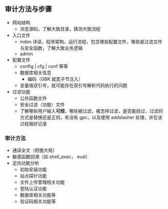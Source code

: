 ## 审计方法与步骤

- 网站结构
    - 浏览源码，了解大致目录，猜测大致流程
- 入口文件
    - index 详读，程序架构，运行流程，包含哪些配置文件，哪些是过滤文件与安全函数，了解大致业务逻辑
    - admin
- 配置文件
    - config | cfg | conf 等等
    - 数据库相关信息
        - 编码（GBK 就宽子节注入）
    - 变量值双引号，就可能存在双引号解析代码执行的问题
- 过滤功能
    - 公共函数文件
    - 安全过滤（功能）文件
    - 了解哪些用户输入**可控**，哪些被过滤，被怎样过滤，是否能绕过，过滤的方式是替换还是正则，有没有 gpc，以及使用 addslasher 处理，并在该过程做好记录

### 审计方法

- 通读全文（把握大局）
- 敏感函数回溯（如 shell_exec， eval）
- 定向功能分析
    - 初始安装功能
    - 站点探针功能
    - 文件上传管理相关功能
    - 登陆认证功能
    - 数据库相关功能等
    - 验证码相关功能等

